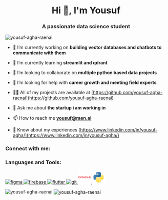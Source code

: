 <h1 align="center">Hi 👋, I'm Yousuf</h1>
<h3 align="center">A passionate data science student</h3>

<p align="left"> <img src="https://komarev.com/ghpvc/?username=yousuf-agha-raenai&label=Profile%20views&color=0e75b6&style=flat" alt="yousuf-agha-raenai" /> </p>

- 🔭 I’m currently working on **building vector databases and chatbots to communicate with them**

- 🌱 I’m currently learning **streamlit and qdrant**

- 👯 I’m looking to collaborate on **multiple python based data projects**

- 🤝 I’m looking for help with **career growth and meeting field experts**

- 👨‍💻 All of my projects are available at [https://github.com/yousuf-agha-raenai](https://github.com/yousuf-agha-raenai)

- 💬 Ask me about **the startup i am working in**

- 📫 How to reach me **yousuf@raen.ai**

- 📄 Know about my experiences [https://www.linkedin.com/in/yousuf-agha/](https://www.linkedin.com/in/yousuf-agha/)

<h3 align="left">Connect with me:</h3>
<p align="left">
</p>

<h3 align="left">Languages and Tools:</h3>
<p align="left"> <a href="https://www.figma.com/" target="_blank" rel="noreferrer"> <img src="https://www.vectorlogo.zone/logos/figma/figma-icon.svg" alt="figma" width="40" height="40"/> </a> <a href="https://firebase.google.com/" target="_blank" rel="noreferrer"> <img src="https://www.vectorlogo.zone/logos/firebase/firebase-icon.svg" alt="firebase" width="40" height="40"/> </a> <a href="https://flutter.dev" target="_blank" rel="noreferrer"> <img src="https://www.vectorlogo.zone/logos/flutterio/flutterio-icon.svg" alt="flutter" width="40" height="40"/> </a> <a href="https://git-scm.com/" target="_blank" rel="noreferrer"> <img src="https://www.vectorlogo.zone/logos/git-scm/git-scm-icon.svg" alt="git" width="40" height="40"/> </a> <a href="https://www.oracle.com/" target="_blank" rel="noreferrer"> <img src="https://raw.githubusercontent.com/devicons/devicon/master/icons/oracle/oracle-original.svg" alt="oracle" width="40" height="40"/> </a> <a href="https://www.python.org" target="_blank" rel="noreferrer"> <img src="https://raw.githubusercontent.com/devicons/devicon/master/icons/python/python-original.svg" alt="python" width="40" height="40"/> </a> </p>

<p><img align="left" src="https://github-readme-stats.vercel.app/api/top-langs?username=yousuf-agha-raenai&show_icons=true&locale=en&layout=compact" alt="yousuf-agha-raenai" /></p>

<p>&nbsp;<img align="center" src="https://github-readme-stats.vercel.app/api?username=yousuf-agha-raenai&show_icons=true&locale=en" alt="yousuf-agha-raenai" /></p>
